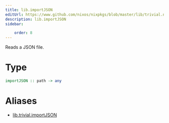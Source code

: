 ```yaml
---
title: lib.importJSON
editUrl: https://www.github.com/nixos/nixpkgs/blob/master/lib/trivial.nix#L425C16
description: lib.importJSON
sidebar:

    order: 8
---
```


Reads a JSON file.

# Type

```haskell
importJSON :: path -> any
```


# Aliases

- [lib.trivial.importJSON](/reference/libtrivial.importJSON)


